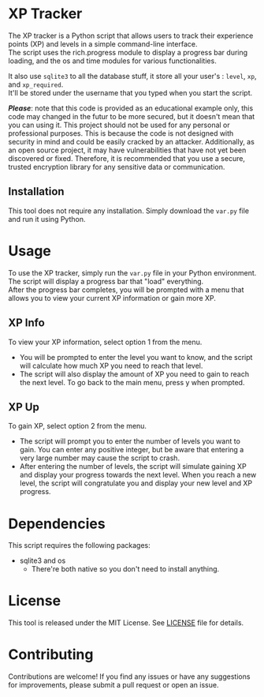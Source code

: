 # XP Tracker

The XP tracker is a Python script that allows users to track their experience points (XP) and levels in a simple command-line interface. <br>
The script uses the rich.progress module to display a progress bar during loading, and the os and time modules for various functionalities.<br>

It also use `sqlite3` to all the database stuff, it store all your user's : `level`, `xp`, and `xp_required`. <br>
It'll be stored under the username that you typed when you start the script.

***Please***: note that this code is provided as an educational example only, this code may changed in the futur to be more secured, but it doesn't mean that you can using it. This project should not be used for any personal or professional purposes. This is because the code is not designed with security in mind and could be easily cracked by an attacker. Additionally, as an open source project, it may have vulnerabilities that have not yet been discovered or fixed. Therefore, it is recommended that you use a secure, trusted encryption library for any sensitive data or communication.

## Installation

This tool does not require any installation. Simply download the `var.py` file and run it using Python.
<br>

# Usage

To use the XP tracker, simply run the `var.py` file in your Python environment. The script will display a progress bar that "load" everything. <br>
After the progress bar completes, you will be prompted with a menu that allows you to view your current XP information or gain more XP.

## XP Info
To view your XP information, select option 1 from the menu. <br>
- You will be prompted to enter the level you want to know, and the script will calculate how much XP you need to reach that level. <br>
- The script will also display the amount of XP you need to gain to reach the next level. To go back to the main menu, press y when prompted.

## XP Up
To gain XP, select option 2 from the menu. 
- The script will prompt you to enter the number of levels you want to gain. You can enter any positive integer, but be aware that entering a very large number may cause the script to crash. 
- After entering the number of levels, the script will simulate gaining XP and display your progress towards the next level. When you reach a new level, the script will congratulate you and display your new level and XP progress.

# Dependencies
This script requires the following packages:
- sqlite3 and os 
    - There're both native so you don't need to install anything.


# License
This tool is released under the MIT License. See [LICENSE](https://github.com/Kagamiie/Python-Mini-Projects/blob/77010e769264dfed1f3532b1d2b2e614eeea552a/LICENSE) file for details.

# Contributing
Contributions are welcome! If you find any issues or have any suggestions for improvements, please submit a pull request or open an issue.

<br>
